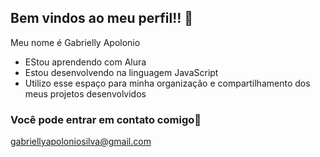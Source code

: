 ## Bem vindos ao meu perfil!! 💙

Meu nome é Gabrielly Apolonio

- EStou aprendendo com Alura
- Estou desenvolvendo na linguagem JavaScript
- Utilizo esse espaço para minha organização e compartilhamento dos meus projetos desenvolvidos

### Você pode entrar em contato comigo📧

gabriellyapoloniosilva@gmail.com
